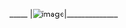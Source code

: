 _____                                                                                  |![image](https://user-images.githubusercontent.com/78885070/157872206-7a0c0d80-7f02-4c72-9467-3ce6d2c6cf28.png)|______________
